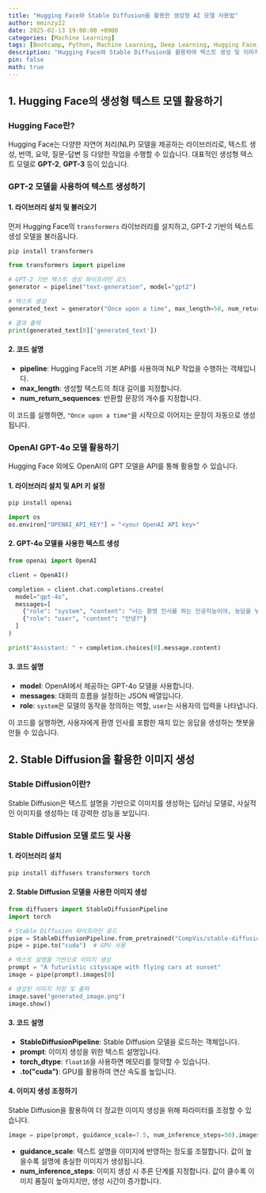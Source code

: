 ```yaml
---
title: "Hugging Face와 Stable Diffusion을 활용한 생성형 AI 모델 사용법"
author: mminzy22
date: 2025-02-13 19:00:00 +0900
categories: [Machine Learning]
tags: [Bootcamp, Python, Machine Learning, Deep Learning, Hugging Face, Stable Diffusion, NLP, AI, TIL]
description: "Hugging Face와 Stable Diffusion을 활용하여 텍스트 생성 및 이미지 생성 모델을 실제로 사용하는 방법"
pin: false
math: true
---
```


## 1. Hugging Face의 생성형 텍스트 모델 활용하기

### Hugging Face란?
Hugging Face는 다양한 자연어 처리(NLP) 모델을 제공하는 라이브러리로, 텍스트 생성, 번역, 요약, 질문-답변 등 다양한 작업을 수행할 수 있습니다. 대표적인 생성형 텍스트 모델로 **GPT-2**, **GPT-3** 등이 있습니다.

### GPT-2 모델을 사용하여 텍스트 생성하기
#### 1. 라이브러리 설치 및 불러오기
먼저 Hugging Face의 `transformers` 라이브러리를 설치하고, GPT-2 기반의 텍스트 생성 모델을 불러옵니다.

```bash
pip install transformers
```

```python
from transformers import pipeline

# GPT-2 기반 텍스트 생성 파이프라인 로드
generator = pipeline("text-generation", model="gpt2")

# 텍스트 생성
generated_text = generator("Once upon a time", max_length=50, num_return_sequences=1)

# 결과 출력
print(generated_text[0]['generated_text'])
```

#### 2. 코드 설명
- **pipeline**: Hugging Face의 기본 API를 사용하여 NLP 작업을 수행하는 객체입니다.
- **max_length**: 생성할 텍스트의 최대 길이를 지정합니다.
- **num_return_sequences**: 반환할 문장의 개수를 지정합니다.

이 코드를 실행하면, `"Once upon a time"`을 시작으로 이어지는 문장이 자동으로 생성됩니다.

### OpenAI GPT-4o 모델 활용하기
Hugging Face 외에도 OpenAI의 GPT 모델을 API를 통해 활용할 수 있습니다.

#### 1. 라이브러리 설치 및 API 키 설정

```bash
pip install openai
```

```python
import os
os.environ["OPENAI_API_KEY"] = "<your OpenAI API key>"
```

#### 2. GPT-4o 모델을 사용한 텍스트 생성

```python
from openai import OpenAI

client = OpenAI()

completion = client.chat.completions.create(
  model="gpt-4o",
  messages=[
    {"role": "system", "content": "너는 환영 인사를 하는 인공지능이야, 농담을 넣어 재미있게 해줘"},
    {"role": "user", "content": "안녕?"}  
  ]
)

print("Assistant: " + completion.choices[0].message.content)
```

#### 3. 코드 설명
- **model**: OpenAI에서 제공하는 GPT-4o 모델을 사용합니다.
- **messages**: 대화의 흐름을 설정하는 JSON 배열입니다.
- **role**: `system`은 모델의 동작을 정의하는 역할, `user`는 사용자의 입력을 나타냅니다.

이 코드를 실행하면, 사용자에게 환영 인사를 포함한 재치 있는 응답을 생성하는 챗봇을 만들 수 있습니다.


## 2. Stable Diffusion을 활용한 이미지 생성

### Stable Diffusion이란?
Stable Diffusion은 텍스트 설명을 기반으로 이미지를 생성하는 딥러닝 모델로, 사실적인 이미지를 생성하는 데 강력한 성능을 보입니다.

### Stable Diffusion 모델 로드 및 사용

#### 1. 라이브러리 설치

```bash
pip install diffusers transformers torch
```

#### 2. Stable Diffusion 모델을 사용한 이미지 생성

```python
from diffusers import StableDiffusionPipeline
import torch

# Stable Diffusion 파이프라인 로드
pipe = StableDiffusionPipeline.from_pretrained("CompVis/stable-diffusion-v1-4", torch_dtype=torch.float16)
pipe = pipe.to("cuda")  # GPU 사용

# 텍스트 설명을 기반으로 이미지 생성
prompt = "A futuristic cityscape with flying cars at sunset"
image = pipe(prompt).images[0]

# 생성된 이미지 저장 및 출력
image.save("generated_image.png")
image.show()
```

#### 3. 코드 설명
- **StableDiffusionPipeline**: Stable Diffusion 모델을 로드하는 객체입니다.
- **prompt**: 이미지 생성을 위한 텍스트 설명입니다.
- **torch_dtype**: `float16`을 사용하면 메모리를 절약할 수 있습니다.
- **.to("cuda")**: GPU를 활용하여 연산 속도를 높입니다.

#### 4. 이미지 생성 조정하기
Stable Diffusion을 활용하여 더 정교한 이미지 생성을 위해 파라미터를 조정할 수 있습니다.

```python
image = pipe(prompt, guidance_scale=7.5, num_inference_steps=50).images[0]
```

- **guidance_scale**: 텍스트 설명을 이미지에 반영하는 정도를 조절합니다. 값이 높을수록 설명에 충실한 이미지가 생성됩니다.
- **num_inference_steps**: 이미지 생성 시 추론 단계를 지정합니다. 값이 클수록 이미지 품질이 높아지지만, 생성 시간이 증가합니다.


